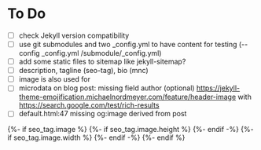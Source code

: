 # To Do

- [ ] check Jekyll version compatibility
- [ ] use git submodules and two _config.yml to have content for testing (--config _config.yml /submodule/_config.yml)
- [ ] add some static files to sitemap like jekyll-sitemap?
- [ ] description, tagline (seo-tag), bio (mnc)
- [ ] image is also used for
- [ ] microdata on blog post: missing field author (optional) https://jekyll-theme-emojification.michaelnordmeyer.com/feature/header-image with https://search.google.com/test/rich-results
- [ ] default.html:47 missing og:image derived from post

{%- if seo_tag.image %}
  <meta property="og:image" content="{{ page.image.path }}">
  {%- if seo_tag.image.height %}
  <meta property="og:image:height" content="{{ seo_tag.image.height }}">
  {%- endif -%}
  {%- if seo_tag.image.width %}
  <meta property="og:image:width" content="{{ seo_tag.image.width }}">
  {%- endif -%}
{%- endif %}
